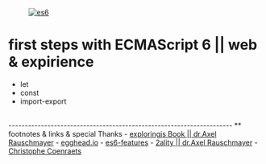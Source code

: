 <figure><a href="http://www.onelife.co/es6/"><img src="http://www.onelife.co/es6/img/cover.jpg" alt="es6"></a></figure>

# first steps with ECMAScript 6 || web & expirience
- let
- const
- import-export

<br>
---------------------------------------------------------------------
** footnotes & links & special Thanks
- <a href="http://exploringjs.com/es6/index.html#toc_ch_first-steps">exploringjs Book || dr.Axel Rauschmayer</a>
- <a href="https://egghead.io/technologies/es6">egghead.io</a>
- <a href="http://es6-features.org/">es6-features</a>
- <a href="http://www.2ality.com/">2ality || dr.Axel Rauschmayer</a>
- <a href="http://ccoenraets.github.io/es6-tutorial/setup-environment.html">Christophe Coenraets</a>
